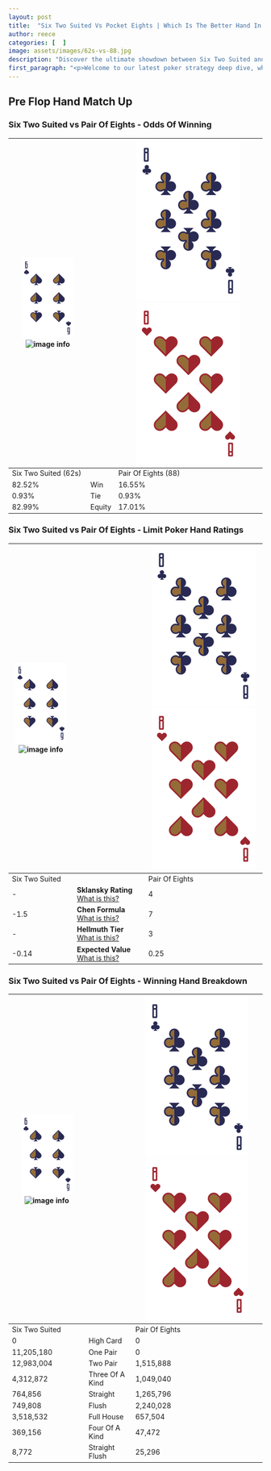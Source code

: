 ```yaml
---
layout: post
title:  "Six Two Suited Vs Pocket Eights | Which Is The Better Hand In Poker? A Complete Guide"
author: reece
categories: [  ]
image: assets/images/62s-vs-88.jpg
description: "Discover the ultimate showdown between Six Two Suited and Pair Of Eights in poker! Uncover the odds, strategies, and scenarios where one hand triumphs over the other. Get ready to up your poker game with this thrilling analysis."
first_paragraph: "<p>Welcome to our latest poker strategy deep dive, where we're pitting two distinct hands against each other in a high-stakes showdown: Six Two Suited vs Pair Of Eights.</p><p>In the dynamic world of poker, every decision counts, and knowing which hand holds the upper hand is key to your success at the table.</p><p>In this article, we'll dissect these two hands, explore the scenarios where one dominates the other, and equip you with the knowledge to make strategic choices that can tip the odds in your favor.</p><p>Get ready to unravel the intriguing dynamics of these poker hands and elevate your game to new heights.</p>"
---
```




[comment]: # (sp0)

## Pre Flop Hand Match Up

<div class="table hand-ratings" markdown="1"> 



### Six Two Suited vs Pair Of Eights - Odds Of Winning


    
| ![image info](assets/images/hand1/6.png) ![image info](assets/images/hand1/2s.png) |  | ![image info](assets/images/hand2/8.png) ![image info](assets/images/hand2/8o.png) |
| -------- | -------- | -------- |
| Six Two Suited (62s) |  | Pair Of Eights (88) |
| 82.52% | Win | 16.55% |
| 0.93% | Tie | 0.93% |
| 82.99% | Equity | 17.01% |




[comment]: # (sp1)



### Six Two Suited vs Pair Of Eights - Limit Poker Hand Ratings


    
| ![image info](assets/images/hand1/6.png) ![image info](assets/images/hand1/2s.png) |  | ![image info](assets/images/hand2/8.png) ![image info](assets/images/hand2/8o.png) |
| -------- | -------- | -------- |
| Six Two Suited |  | Pair Of Eights |
| - | **Sklansky Rating** [What is this?](/sklansky-rating-explained) | 4 |
| -1.5 | **Chen Formula** [What is this?](/chen-formula-explained) | 7 |
| - | **Hellmuth Tier** [What is this?](/Hellmuth-tier-explained) | 3 |
| -0.14 | **Expected Value** [What is this?](/expected-value-explained) | 0.25 |




[comment]: # (sp2)



### Six Two Suited vs Pair Of Eights - Winning Hand Breakdown


    
| ![image info](assets/images/hand1/6.png) ![image info](assets/images/hand1/2s.png) |  | ![image info](assets/images/hand2/8.png) ![image info](assets/images/hand2/8o.png) |
| -------- | -------- | -------- |
| Six Two Suited |  | Pair Of Eights |
| 0 | High Card | 0 |
| 11,205,180 | One Pair | 0 |
| 12,983,004 | Two Pair | 1,515,888 |
| 4,312,872 | Three Of A Kind | 1,049,040 |
| 764,856 | Straight | 1,265,796 |
| 749,808 | Flush | 2,240,028 |
| 3,518,532 | Full House | 657,504 |
| 369,156 | Four Of A Kind | 47,472 |
| 8,772 | Straight Flush | 25,296 |




[comment]: # (sp3)



</div>

[comment]: # (sp4)



[comment]: # (sp5)

